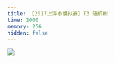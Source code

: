 ```yaml
---
title: 【2017上海市模拟赛】T3 随机树
time: 1000
memory: 256
hidden: false
---
```


![](http://ww1.sinaimg.cn/large/618359cbgy1fkwurdrp7xj20t11p2jzf.jpg)
